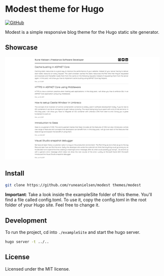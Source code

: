 # Modest theme for Hugo

[![GitHub](https://img.shields.io/github/license/runeanielsen/modest.svg?style=flat-square)](https://github.com/runeanielsen/modest/blob/master/LICENSE)

Modest is a simple responsive blog theme for the Hugo static site generator.

## Showcase

![showcase](./images/screenshot.png)

## Install

``` sh
git clone https://github.com/runeanielsen/modest themes/modest
```

**Important**: Take a look inside the exampleSite folder of this theme. You'll find a file called config.toml. To use it, copy the config.toml in the root folder of your Hugo site. Feel free to change it.

## Development

To run the project, cd into `./exampleSite` and start the hugo server.

```sh
hugo server -t ../..
```

## License

Licensed under the MIT license.
